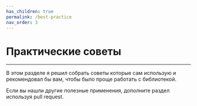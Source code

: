 ```yaml
---
has_children: true
permalink: /best-practice
nav_order: 3
---
```


# Практические советы
---
В этом разделе я решил собрать советы которые сам использую и рекомендовал бы вам, 
чтобы было проще работать с библиотекой.

Если вы нашли другие полезные применения, дополните раздел используя pull request. 

